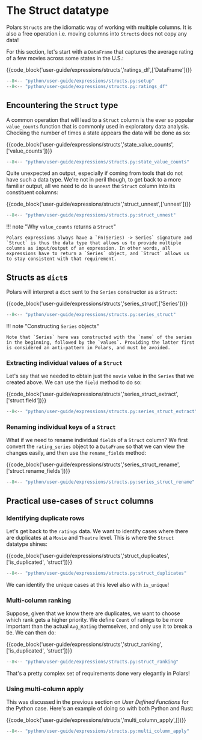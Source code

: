 # The Struct datatype

Polars `Struct`s are the idiomatic way of working with multiple columns. It is also a free operation i.e. moving columns into `Struct`s does not copy any data!

For this section, let's start with a `DataFrame` that captures the average rating of a few movies across some states in the U.S.:

{{code_block('user-guide/expressions/structs','ratings_df',['DataFrame'])}}

```python exec="on" result="text" session="user-guide/structs"
--8<-- "python/user-guide/expressions/structs.py:setup"
--8<-- "python/user-guide/expressions/structs.py:ratings_df"
```

## Encountering the `Struct` type

A common operation that will lead to a `Struct` column is the ever so popular `value_counts` function that is commonly used in exploratory data analysis. Checking the number of times a state appears the data will be done as so:

{{code_block('user-guide/expressions/structs','state_value_counts',['value_counts'])}}

```python exec="on" result="text" session="user-guide/structs"
--8<-- "python/user-guide/expressions/structs.py:state_value_counts"
```

Quite unexpected an output, especially if coming from tools that do not have such a data type. We're not in peril though, to get back to a more familiar output, all we need to do is `unnest` the `Struct` column into its constituent columns:

{{code_block('user-guide/expressions/structs','struct_unnest',['unnest'])}}

```python exec="on" result="text" session="user-guide/structs"
--8<-- "python/user-guide/expressions/structs.py:struct_unnest"
```

!!! note "Why `value_counts` returns a `Struct`"

    Polars expressions always have a `Fn(Series) -> Series` signature and `Struct` is thus the data type that allows us to provide multiple columns as input/output of an expression. In other words, all expressions have to return a `Series` object, and `Struct` allows us to stay consistent with that requirement.

## Structs as `dict`s

Polars will interpret a `dict` sent to the `Series` constructor as a `Struct`:

{{code_block('user-guide/expressions/structs','series_struct',['Series'])}}

```python exec="on" result="text" session="user-guide/structs"
--8<-- "python/user-guide/expressions/structs.py:series_struct"
```

!!! note "Constructing `Series` objects"

    Note that `Series` here was constructed with the `name` of the series in the beginning, followed by the `values`. Providing the latter first
    is considered an anti-pattern in Polars, and must be avoided.

### Extracting individual values of a `Struct`

Let's say that we needed to obtain just the `movie` value in the `Series` that we created above. We can use the `field` method to do so:

{{code_block('user-guide/expressions/structs','series_struct_extract',['struct.field'])}}

```python exec="on" result="text" session="user-guide/structs"
--8<-- "python/user-guide/expressions/structs.py:series_struct_extract"
```

### Renaming individual keys of a `Struct`

What if we need to rename individual `field`s of a `Struct` column? We first convert the `rating_series` object to a `DataFrame` so that we can view the changes easily, and then use the `rename_fields` method:

{{code_block('user-guide/expressions/structs','series_struct_rename',['struct.rename_fields'])}}

```python exec="on" result="text" session="user-guide/structs"
--8<-- "python/user-guide/expressions/structs.py:series_struct_rename"
```

## Practical use-cases of `Struct` columns

### Identifying duplicate rows

Let's get back to the `ratings` data. We want to identify cases where there are duplicates at a `Movie` and `Theatre` level. This is where the `Struct` datatype shines:

{{code_block('user-guide/expressions/structs','struct_duplicates',['is_duplicated', 'struct'])}}

```python exec="on" result="text" session="user-guide/structs"
--8<-- "python/user-guide/expressions/structs.py:struct_duplicates"
```

We can identify the unique cases at this level also with `is_unique`!

### Multi-column ranking

Suppose, given that we know there are duplicates, we want to choose which rank gets a higher priority. We define `Count` of ratings to be more important than the actual `Avg_Rating` themselves, and only use it to break a tie. We can then do:

{{code_block('user-guide/expressions/structs','struct_ranking',['is_duplicated', 'struct'])}}

```python exec="on" result="text" session="user-guide/structs"
--8<-- "python/user-guide/expressions/structs.py:struct_ranking"
```

That's a pretty complex set of requirements done very elegantly in Polars!

### Using multi-column apply

This was discussed in the previous section on _User Defined Functions_ for the Python case.
Here's an example of doing so with both Python and Rust:

{{code_block('user-guide/expressions/structs','multi_column_apply',[])}}

```python exec="on" result="text" session="user-guide/structs"
--8<-- "python/user-guide/expressions/structs.py:multi_column_apply"
```

